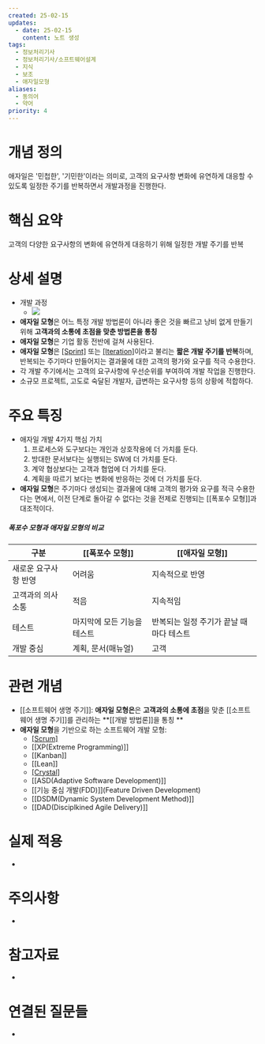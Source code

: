 ```yaml
---
created: 25-02-15
updates:
  - date: 25-02-15
    content: 노트 생성
tags:
  - 정보처리기사
  - 정보처리기사/소프트웨어설계
  - 지식
  - 보조
  - 애자일모형
aliases:
  - 동의어
  - 약어
priority: 4
---
```

# 개념 정의 
<!-- 핵심 개념을 간단명료하게 정의합니다 --> 
애자일은 '민첩한', '기민한'이라는 의미로, 고객의 요구사항 변화에 유연하게 대응할 수 있도록 일정한 주기를 반복하면서 개발과정을 진행한다.
# 핵심 요약 
<!-- 이 개념의 가장 중요한 포인트들을 요약합니다 --> 
고객의 다양한 요구사항의 변화에 유연하게 대응하기 위해 일정한 개발 주기를 반복
# 상세 설명 
<!-- 개념에 대한 자세한 설명을 작성합니다 --> 
- 개발 과정
    - ![](https://i.imgur.com/rZUoVqs.png)
- **애자일 모형**은 어느 특정 개발 방법론이 아니라 좋은 것을 빠르고 낭비 없게 만들기 위해 **고객과의 소통에 초점을 맞춘 방법론을 통칭**
- **애자일 모형**은 기업 활동 전반에 걸쳐 사용된다.
- **애자일 모형**은 [[Sprint]](스프린트) 또는 [[Iteration]](이터레이션)이라고 불리는 **짧은 개발 주기를 반복**하며, 반복되는 주기마다 만들어지는 결과물에 대한 고객의 평가와 요구를 적극 수용한다.
- 각 개발 주기에서는 고객의 요구사항에 우선순위를 부여하여 개발 작업을 진행한다.
- 소규모 프로젝트, 고도로 숙달된 개발자, 급변하는 요구사항 등의 상황에 적합하다.
# 주요 특징 
<!-- 개념의 특징적인 부분들을 정리합니다 --> 
- 애자일 개발 4가지 핵심 가치
    1. 프로세스와 도구보다는 개인과 상호작용에 더 가치를 둔다.
    2. 방대한 문서보다는 실행되는 SW에 더 가치를 둔다.
    3. 계약 협상보다는 고객과 협업에 더 가치를 둔다.
    4. 계획을 따르기 보다는 변화에 반응하는 것에 더 가치를 둔다.
- **애자일 모형**은 주기마다 생성되는 결과물에 대해 고객의 평가와 요구를 적극 수용한다는 면에서, 이전 단계로 돌아갈 수 없다는 것을 전제로 진행되는 [[폭포수 모형]]과 대조적이다.
##### 폭포수 모형과 애자일 모형의 비교
| 구분                       | [[폭포수 모형]]             | [[애자일 모형]]                         |
| --- | --------------------------- | --------------------------------------- |
| 새로운 요구사항 반영 | 어려움                      | 지속적으로 반영                         |
| 고객과의 의사소통    | 적음                        | 지속적임                                |
| 테스트               | 마지막에 모든 기능을 테스트 | 반복되는 일정 주기가 끝날 때마다 테스트 |
| 개발 중심            | 계획, 문서\(매뉴얼\)        | 고객                                    |
# 관련 개념 
<!-- 연관된 다른 개념들을 링크하고 관계를 설명합니다 --> 
- [[소프트웨어 생명 주기]]: **애자일 모형은**은 **고객과의 소통에 초점**을 맞춘 [[소프트웨어 생명 주기]]를 관리하는 **[[개발 방법론]]을 통칭 **
- **애자일 모형**을 기반으로 하는 소프트웨어 개발 모형:
    - [[Scrum]](스크럼)
    - [[XP(Extreme Programming)]]
    - [[Kanban]]
    - [[Lean]]
    - [[Crystal]](크리스탈)
    - [[ASD(Adaptive Software Development)]]
    - [[기능 중심 개발(FDD)]](Feature Driven Development)
    - [[DSDM(Dynamic System Development Method)]]
    - [[DAD(Disciplkined Agile Delivery)]]
# 실제 적용 
- <!-- 실무/실생활에서의 활용 예시를 작성합니다 --> 
# 주의사항 
- <!-- 개념을 사용할 때 주의해야 할 점들을 정리합니다 --> 
# 참고자료 
- <!-- 추가 학습에 도움이 되는 자료들을 정리합니다 --> 
# 연결된 질문들 
- <!-- 이 개념과 관련된 질문 노트들을 링크합니다 -->
